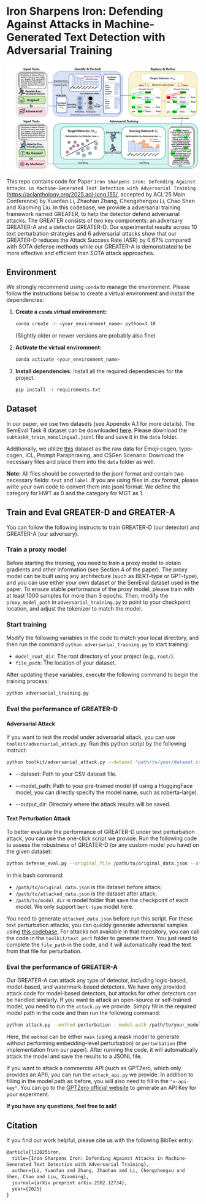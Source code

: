 # Iron Sharpens Iron: Defending Against Attacks in Machine-Generated Text Detection with Adversarial Training

![Our workflow](image/workflow.png)

This repo contains code for Paper `Iron Sharpens Iron: Defending Against Attacks in Machine-Generated Text Detection with Adversarial Training` (https://aclanthology.org/2025.acl-long.155/, accepted by ACL'25 Main Conference) by Yuanfan Li, Zhaohan Zhang, Chengzhengxu Li, Chao Shen and Xiaoming Liu. In this codebase, we provide a adversarial training framework named GREATER, to help the detector defend adversarial attacks. The GREATER consists of two key components: an adversary GREATER-A and a detector GREATER-D. Our experimental results across 10 text perturbation strategies and 6 adversarial attacks show that our GREATER-D reduces the Attack Success Rate (ASR) by 0.67% compared with SOTA defense methods while our GREATER-A is demonstrated to be more effective and efficient than SOTA attack approaches.

## Environment

We strongly recommend using `conda` to manage the environment. Please follow the instructions below to create a virtual environment and install the dependencies:

1. **Create a `conda` virtual environment:**
   ```bash
   conda create -n <your_environment_name> python=3.10
   ```

    (Slightly older or newer versions are probably also fine)

2. **Activate the virtual environment:**
   ```bash
   conda activate <your_environment_name>
   ```

3. **Install dependencies:**
   Install all the required dependencies for the project:
   ```bash
   pip install -r requirements.txt
   ```

## Dataset

In our paper, we use two datasets (see Appendix A.1 for more details). The SemEval Task 8 dataset can be downloaded [here](https://github.com/mbzuai-nlp/SemEval2024-task8). Please download the `subtaskA_train_monolingual.jsonl` file and save it in the `data` folder.

Additionally, we utilize [this](https://huggingface.co/datasets/ZachW/StumbBlock/tree/main) dataset as the raw data for Emoji-cogen, typo-cogen, ICL, Prompt Paraphrasing, and CSGen Scenario. Download the necessary files and place them into the `data` folder as well.

**Note:** All files should be converted to the jsonl format and contain two necessary fields: `text` and `label`. If you are using files in .csv format, please write your own code to convert them into jsonl format. We define the category for HWT as 0 and the category for MGT as 1.

## Train and Eval GREATER-D and GREATER-A

You can follow the following instructs to train GREATER-D (our detector) and GREATER-A (our adversary).

### Train a proxy model

Before starting the training, you need to train a proxy model to obtain gradients and other information (see Section 4 of the paper). The proxy model can be built using any architecture (such as BERT-type or GPT-type), and you can use either your own dataset or the SemEval dataset used in the paper. To ensure stable performance of the proxy model, please train with at least 1000 samples for more than 3 epochs. Then, modify the `proxy_model_path` in `adversarial_training.py` to point to your checkpoint location, and adjust the tokenizer to match the model.

### Start training

Modify the following variables in the code to match your local directory, and then run the command `python adversarial_training.py` to start training:

- `model_root_dir`: The root directory of your project (e.g., `root/`).
- `file_path`: The location of your dataset.

After updating these variables, execute the following command to begin the training process:

```bash
python adversarial_training.py
```

### Eval the performance of GREATER-D

#### Adversarial Attack
If you want to test the model under adversarial attack, you can use `toolkit/adversarial_attack.py`. Run this python script by the following instruct:

```bash
python toolkit/adversarial_attack.py --dataset "path/to/your/dataset.csv" --model_path "path/to/your/model" --output_dir "path/to/output"
```
- --dataset: Path to your CSV dataset file.

- --model_path: Path to your pre-trained model (if using a HuggingFace model, you can directly specify the model name, such as roberta-large).

- --output_dir: Directory where the attack results will be saved.

#### Text Perturbation Attack

To better evaluate the performance of GREATER-D under text perturbation attack, you can use the one-click script we provide. Run the following code to assess the robustness of GREATER-D (or any custom model you have) on the given dataset:

```bash
python defense_eval.py --original_file /path/to/original_data.json --attacked_file /path/to/attacked_data.json --model_dir /path/to/model_dir
```

In this bash command:

- `/path/to/original_data.json` is the dataset before attack;
- `/path/to/attacked_data.json` is the dataset after attack;
- `/path/to/model_dir` is model folder that save the checkpoint of each model. We only support `bert-type` model here.

You need to generate `attacked_data.json` before run this script. For these text perturbation attacks, you can quickly generate adversarial samples using [this codebase](https://github.com/YichenZW/Robust-Det). For attacks not available in that repository, you can call the code in the `toolkit/text_pert` folder to generate them. You just need to complete the `file_path` in the code, and it will automatically read the text from that file for perturbation.

### Eval the performance of GREATER-A

Our GREATER-A can attack any type of detector, including logic-based, model-based, and watermark-based detectors. We have only provided attack code for model-based detectors, but attacks for other detectors can be handled similarly. If you want to attack an open-source or self-trained model, you need to run the `attack.py` we provide. Simply fill in the required model path in the code and then run the following command:

```bash
python attack.py --method perturbation --model-path /path/to/your_model
```

Here, the `method` can be either `mask` (using a mask model to generate without performing embedding-level perturbation) or `perturbation` (the implementation from our paper). After running the code, it will automatically attack the model and save the results to a JSONL file.

If you want to attack a commercial API (such as GPTZero, which only provides an API), you can run the `attack_api.py` we provide. In addition to filling in the model path as before, you will also need to fill in the `"x-api-key"`. You can go to the [GPTZero official website](https://gptzero.me/) to generate an API Key for your experiment.

**If you have any questions, feel free to ask!**

## Citation

If you find our work helpful, please cite us with the following BibTex entry:

```citation
@article{li2025iron,
  title={Iron Sharpens Iron: Defending Against Attacks in Machine-Generated Text Detection with Adversarial Training},
  author={Li, Yuanfan and Zhang, Zhaohan and Li, Chengzhengxu and Shen, Chao and Liu, Xiaoming},
  journal={arXiv preprint arXiv:2502.12734},
  year={2025}
}
```
